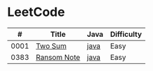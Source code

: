 LeetCode
========

|#   |Title                                            |Java                                |Difficulty|
|----|-------------------------------------------------|------------------------------------|----------|
|0001|[Two Sum](https://leetcode.com/problems/two-sum/)|[java](./src/0001-Two-Sum/0001.java)|Easy      |
|0383|[Ransom Note](https://leetcode.com/problems/two-sum/)|[java](./src/0383-Ransom-Note/0383.java)|Easy      |
